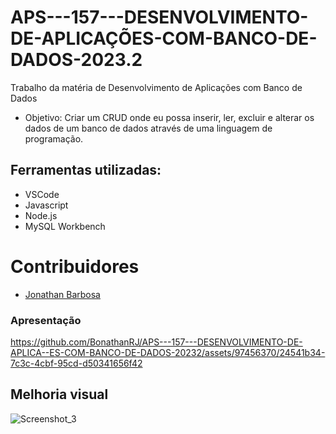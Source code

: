# APS---157---DESENVOLVIMENTO-DE-APLICAÇÕES-COM-BANCO-DE-DADOS-2023.2

Trabalho da matéria de Desenvolvimento de Aplicações com Banco de Dados
- Objetivo: Criar um CRUD onde eu possa inserir, ler, excluir e alterar os dados de um banco de dados através de uma linguagem de programação.

## Ferramentas utilizadas:
- VSCode
- Javascript
- Node.js
- MySQL Workbench

# Contribuidores
- [Jonathan Barbosa](https://github.com/BonathanRJ)

### Apresentação

https://github.com/BonathanRJ/APS---157---DESENVOLVIMENTO-DE-APLICA--ES-COM-BANCO-DE-DADOS-20232/assets/97456370/24541b34-7c3c-4cbf-95cd-d50341656f42


## Melhoria visual 
![Screenshot_3](https://github.com/BonathanRJ/Projeto-Node--CRUD--Cadastro-de-Hospitais/assets/97456370/cd0b400c-aa65-4283-aae5-1d69796d03be)
